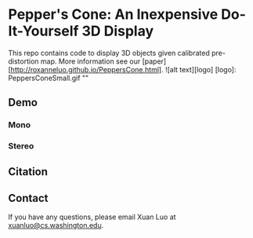 # Pepper's Cone: An Inexpensive Do-It-Yourself 3D Display
This repo contains code to display 3D objects given calibrated pre-distortion map. More information see our [paper][http://roxanneluo.github.io/PeppersCone.html].
![alt text][logo]
[logo]: PeppersConeSmall.gif ""

## Demo
### Mono
### Stereo

## Citation

## Contact
If you have any questions, please email Xuan Luo at
<xuanluo@cs.washington.edu>.

